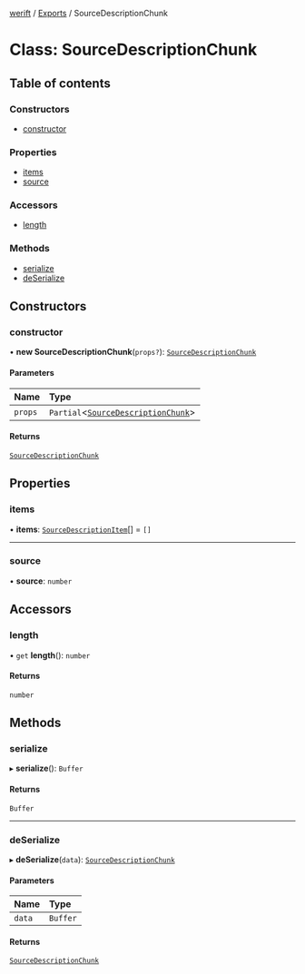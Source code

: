 [werift](../README.md) / [Exports](../modules.md) / SourceDescriptionChunk

# Class: SourceDescriptionChunk

## Table of contents

### Constructors

- [constructor](SourceDescriptionChunk.md#constructor)

### Properties

- [items](SourceDescriptionChunk.md#items)
- [source](SourceDescriptionChunk.md#source)

### Accessors

- [length](SourceDescriptionChunk.md#length)

### Methods

- [serialize](SourceDescriptionChunk.md#serialize)
- [deSerialize](SourceDescriptionChunk.md#deserialize)

## Constructors

### constructor

• **new SourceDescriptionChunk**(`props?`): [`SourceDescriptionChunk`](SourceDescriptionChunk.md)

#### Parameters

| Name | Type |
| :------ | :------ |
| `props` | `Partial`\<[`SourceDescriptionChunk`](SourceDescriptionChunk.md)\> |

#### Returns

[`SourceDescriptionChunk`](SourceDescriptionChunk.md)

## Properties

### items

• **items**: [`SourceDescriptionItem`](SourceDescriptionItem.md)[] = `[]`

___

### source

• **source**: `number`

## Accessors

### length

• `get` **length**(): `number`

#### Returns

`number`

## Methods

### serialize

▸ **serialize**(): `Buffer`

#### Returns

`Buffer`

___

### deSerialize

▸ **deSerialize**(`data`): [`SourceDescriptionChunk`](SourceDescriptionChunk.md)

#### Parameters

| Name | Type |
| :------ | :------ |
| `data` | `Buffer` |

#### Returns

[`SourceDescriptionChunk`](SourceDescriptionChunk.md)
